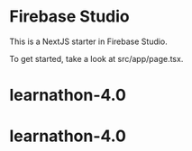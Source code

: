 # Firebase Studio

This is a NextJS starter in Firebase Studio.

To get started, take a look at src/app/page.tsx.
# learnathon-4.0
# learnathon-4.0
